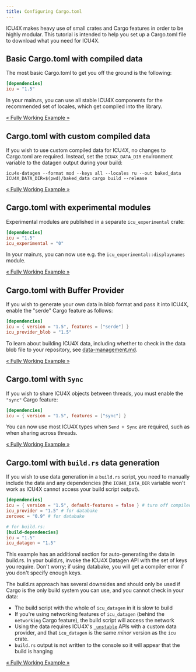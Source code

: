 ```yaml
---
title: Configuring Cargo.toml
---
```




ICU4X makes heavy use of small crates and Cargo features in order to be highly modular. This tutorial is intended to help you set up a Cargo.toml file to download what you need for ICU4X.

## Basic Cargo.toml with compiled data

The most basic Cargo.toml to get you off the ground is the following:

```toml
[dependencies]
icu = "1.5"
```

In your main.rs, you can use all stable ICU4X components for the recommended set of locales, which get compiled into the library.

[« Fully Working Example »](https://github.com/unicode-org/icu4x/tree/release%2F1.5/tutorials/./crates/default)

## Cargo.toml with custom compiled data

If you wish to use custom compiled data for ICU4X, no changes to Cargo.toml are required. Instead, set the `ICU4X_DATA_DIR` environment variable to the
datagen output during your build:

```command
icu4x-datagen --format mod --keys all --locales ru --out baked_data
ICU4X_DATA_DIR=$(pwd)/baked_data cargo build --release
```

[« Fully Working Example »](https://github.com/unicode-org/icu4x/tree/release%2F1.5/tutorials/./crates/custom_compiled)

## Cargo.toml with experimental modules

Experimental modules are published in a separate `icu_experimental` crate:

```toml
[dependencies]
icu = "1.5"
icu_experimental = "0"
```

In your main.rs, you can now use e.g. the `icu_experimental::displaynames` module.

[« Fully Working Example »](https://github.com/unicode-org/icu4x/tree/release%2F1.5/tutorials/./crates/experimental)

## Cargo.toml with Buffer Provider

If you wish to generate your own data in blob format and pass it into ICU4X, enable the "serde" Cargo feature as follows:

```toml
[dependencies]
icu = { version = "1.5", features = ["serde"] }
icu_provider_blob = "1.5"
```

To learn about building ICU4X data, including whether to check in the data blob file to your repository, see [data-management.md](/icu4x-docs/1_5/tutorials/data-management).

[« Fully Working Example »](https://github.com/unicode-org/icu4x/tree/release%2F1.5/tutorials/./crates/buffer)

## Cargo.toml with `Sync`

If you wish to share ICU4X objects between threads, you must enable the `"sync"` Cargo feature:

```toml
[dependencies]
icu = { version = "1.5", features = ["sync"] }
```

You can now use most ICU4X types when `Send + Sync` are required, such as when sharing across threads.

[« Fully Working Example »](https://github.com/unicode-org/icu4x/tree/release%2F1.5/tutorials/./crates/sync)

## Cargo.toml with `build.rs` data generation

If you wish to use data generation in a `build.rs` script, you need to manually include the data and any dependencies (the `ICU4X_DATA_DIR` variable won't work as ICU4X cannot access your build script output).

```toml
[dependencies]
icu = { version = "1.5", default-features = false } # turn off compiled_data
icu_provider = "1.5" # for databake
zerovec = "0.9" # for databake

# for build.rs:
[build-dependencies]
icu = "1.5"
icu_datagen = "1.5"
```

This example has an additional section for auto-generating the data in build.rs. In your build.rs, invoke the ICU4X Datagen API with the set of keys you require. Don't worry; if using databake, you will get a compiler error if you don't specify enough keys.

The build.rs approach has several downsides and should only be used if Cargo is the only build system you can use, and you cannot check in your data:
* The build script with the whole of `icu_datagen` in it is slow to build
* If you're using networking features of `icu_datagen` (behind the `networking` Cargo feature), the build script will access the network
* Using the data requires ICU4X's [`_unstable`](https://docs.rs/icu_provider/latest/icu_provider/constructors/index.html) APIs with a custom data provider, and that `icu_datagen` is the same *minor* version as the `icu` crate.
* `build.rs` output is not written to the console so it will appear that the build is hanging

[« Fully Working Example »](https://github.com/unicode-org/icu4x/tree/release%2F1.5/tutorials/./crates/baked)